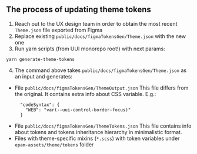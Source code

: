 ## The process of updating theme tokens

1. Reach out to the UX design team in order to obtain the most recent `Theme.json` file exported from Figma
2. Replace existing `public/docs/figmaTokensGen/Theme.json` with the new one
3. Run yarn scripts (from UUI monorepo root!) with next params:
```shell
yarn generate-theme-tokens
```
4. The command above takes `public/docs/figmaTokensGen/Theme.json` as an input and generates:
- File `public/docs/figmaTokensGen/ThemeOutput.json` This file differs from the original. It contains extra info about CSS variable. E.g.:
   ```
     "codeSyntax": {
       "WEB": "var(--uui-control-border-focus)"
     }
   ```
- File `public/docs/figmaTokensGen/ThemeTokens.json` This file contains info about tokens and tokens inheritance hierarchy in minimalistic format.
- Files with theme-specific mixins (`*.scss`) with token variables under `epam-assets/theme/tokens` folder
